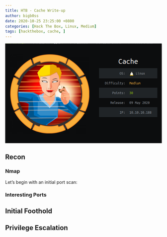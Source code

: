 ```yaml
---
title: HTB - Cache Write-up
author: bigb0ss
date: 2020-10-25 23:25:00 +0800
categories: [Hack The Box, Linux, Medium]
tags: [hackthebox, cache, ]
---
```


![image](/assets/img/post/htb/cache/01_infocard.png)



## Recon

### Nmap

Let’s begin with an initial port scan:



### Interesting Ports





## Initial Foothold




## Privilege Escalation


